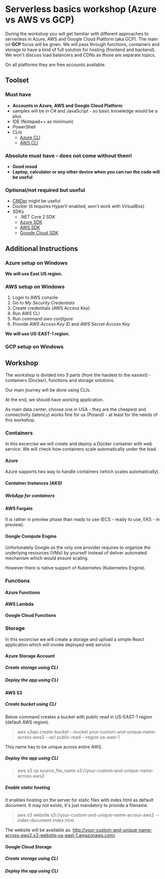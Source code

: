 # Serverless basics workshop (Azure vs AWS vs GCP)

During the workshop you will get familiar with different approaches to serverless in Azure, AWS and Google Cloud Platform (aka GCP). The main on **GCP** focus will be given. We will pass through functions, containers and storage to have a kind of full solution for hosting (frontend and backend). We won't discuss load balancers and CDNs as those are separate topics.

On all platforms they are free accounts available.

## Toolset

### Must have
* **Accounts in Azure, AWS and Google Cloud Platform**
* samples will be in C# and JavaScript - so basic knowledge would be a plus
* IDE (Notepad++ as minimum)
* PowerShell
* CLIs
  * [Azure CLI](https://aka.ms/installazurecliwindows)
  * [AWS CLI](https://aws.amazon.com/cli/)
 
### Absolute must have - does not come without them!  
* **Good mood**
* **Laptop, calculator or any other device when you can run the code will be useful**  

### Optional/not required but useful
* [CMDer](http://cmder.net/) might be useful
* Docker (it requires HyperV enabled, won't work with VirtualBox)
* SDKs
  * .NET Core 2 SDK
  * [Azure SDK](https://azure.microsoft.com/pl-pl/downloads/)
  * [AWS SDK](https://aws.amazon.com/tools/)
  * [Google Cloud SDK](https://cloud.google.com/sdk/)


## Additional Instructions

### Azure setup on Windows


**We will use East US region.**

### AWS setup on Windows

1. Login to AWS console
2. Go to _My Security Credentials_
3. Create credentials (AWS Access Key)
4. Run AWS CLI
5. Run command _aws configure_
6. Provide _AWS Access Key ID_ and _AWS Secret Access Key_

**We will use US-EAST-1 region.**

### GCP setup on Windows

## Workshop

The workshop is divided into 3 parts (from the hardest to the easiest) - containers (Docker), functions and storage solutions.

Our main journey will be done using CLIs.

At the end, we should have working application.

As main data center, choose one in USA - they are the cheapest and connectivity (latency) works fine for us (Poland) - at least for the needs of this workshop.

### Containers

In this excercise we will create and deploy a Docker container with web service. We will check how containers scale automatically under the load.

#### Azure

Azure supports two way to handle containers (which scales automatically).

##### Container Instances (AKS)

> 

##### WebApp for containers

#### AWS Fargate

It is rather in preview phase than ready to use (ECS - ready to use, EKS - in preview).

#### Google Compute Engine

Unfortunately Google as the only one provider requires to organize the underlying resources (VMs) by yourself instead of deliver automated mechanism which would ensure scaling.

However there is native support of Kubernetes (Kubernetes Engine).

### Functions

#### Azure Functions

#### AWS Lambda

#### Google Cloud Functions


### Storage

In this excercise we will create a storage and upload a simple React application which will invoke deployed web service.

#### Azure Storage Account

##### Create storage using CLI

##### Deploy the app using CLI

#### AWS S3

##### Create bucket using CLI

Below command creates a bucket with public read in US-EAST-1 region (default AWS region).

> aws s3api create-bucket --bucket your-custom-and-unique-name-across-aws2 --acl public-read --region us-east-1

This name has to be unique across entire AWS.

##### Deploy the app using CLI

>  aws s3 cp source_file_name s3://your-custom-and-unique-name-across-aws2

##### Enable static hosting

It enables hosting on the server for static files with index.html as default document. It may not exists, it's just mandatory to provide a filename.

> aws s3 website s3://your-custom-and-unique-name-across-aws2 --index-document index.html

The website will be available as: http://your-custom-and-unique-name-across-aws2.s3-website-us-east-1.amazonaws.com/

#### Google Cloud Storage

##### Create storage using CLI

##### Deploy the app using CLI